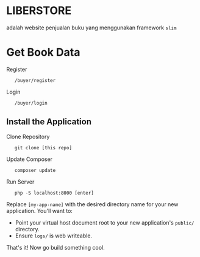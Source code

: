 # LIBERSTORE
adalah website penjualan buku yang menggunakan framework `slim`


# Get Book Data

Register
        
       /buyer/register
       
Login 

       /buyer/login


## Install the Application

Clone Repository

       git clone [this repo]
    
Update Composer
   
       composer update
       
Run Server
    
       php -S localhost:8000 [enter]


Replace `[my-app-name]` with the desired directory name for your new application. You'll want to:

* Point your virtual host document root to your new application's `public/` directory.
* Ensure `logs/` is web writeable.

That's it! Now go build something cool.

